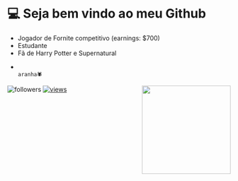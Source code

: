 # 💻 Seja bem vindo ao meu Github 

- Jogador de Fornite competitivo (earnings: $700) 
- Estudante
- Fã de Harry Potter e Supernatural
-                                                                                            aranha🕷️

 <img align="right" alt="" src="https://i.pinimg.com/originals/f5/01/25/f50125445871dff98f3a52bcdf3bce6b.gif?raw=true"  width="200px"/>
 <img alt="followers" title="Follow me on Github" src="https://custom-icon-badges.herokuapp.com/github/followers/Persa89?color=236ad3&labelColor=1155ba&style=for-the-badge&logo=person-add&label=Follow&logoColor=white"/></a>
  <a href="https://github.com/Persa89/Simple-View-Counter">
    <img alt="views" title="GitHub profile views" src="https://komarev.com/ghpvc/?username=Persa89&style=for-the-badge&color=lightgrey"/>
  </a>
</p>
